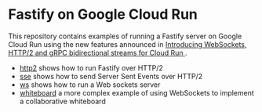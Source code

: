 # Fastify on Google Cloud Run

This repository contains examples of running a Fastify server on Google Cloud Run using the new features announced in [Introducing WebSockets, HTTP/2 and gRPC bidirectional streams for Cloud Run
](https://cloud.google.com/blog/products/serverless/cloud-run-gets-websockets-http-2-and-grpc-bidirectional-streams).

- [http2](http2) shows how to run Fastify over HTTP/2
- [sse](sse) shows how to send Server Sent Events over HTTP/2
- [ws](ws) shows how to run a Web sockets server
- [whiteboard](whiteboard) a more complex example of using WebSockets to implement a collaborative whiteboard
